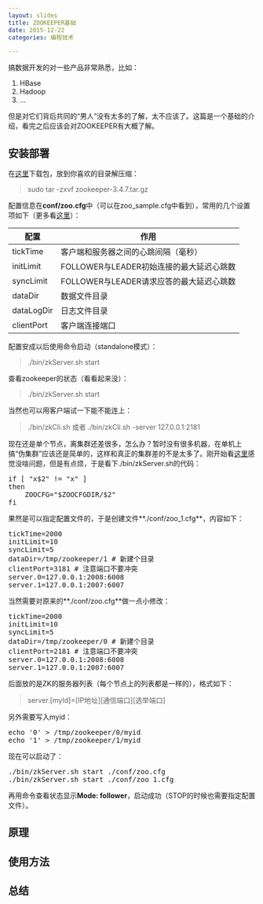 ```yaml
---
layout: slides
title: ZOOKEEPER基础
date: 2015-12-22
categories: 编程技术

---
```


搞数据开发的对一些产品非常熟悉，比如：

1. HBase
2. Hadoop
3. ...

但是对它们背后共同的“男人”没有太多的了解，太不应该了。这篇是一个基础的介绍，看完之后应该会对ZOOKEEPER有大概了解。

## 安装部署

在[这里](http://zookeeper.apache.org/releases.html)下载包，放到你喜欢的目录解压缩：

> sudo tar -zxvf zookeeper-3.4.7.tar.gz

配置信息在**conf/zoo.cfg**中（可以在zoo_sample.cfg中看到），常用的几个设置项如下（更多看[这里](http://www.cnblogs.com/ggjucheng/p/3352591.html)）：

配置|作用
-|-
tickTime|客户端和服务器之间的心跳间隔（毫秒）
initLimit|FOLLOWER与LEADER初始连接的最大延迟心跳数
syncLimit|FOLLOWER与LEADER请求应答的最大延迟心跳数
dataDir|数据文件目录
dataLogDir|日志文件目录
clientPort|客户端连接端口

配置安成以后使用命令启动（standalone模式）：

> ./bin/zkServer.sh start

查看zookeeper的状态（看看起来没）：

> ./bin/zkServer.sh start

当然也可以用客户端试一下能不能连上：

> ./bin/zkCli.sh 或者 ./bin/zkCli.sh -server 127.0.0.1:2181

现在还是单个节点，离集群还差很多，怎么办？暂时没有很多机器，在单机上搞“伪集群”应该还是简单的，这样和真正的集群差的不是太多了。刚开始看[这里](http://blog.csdn.net/tanyujing/article/details/8504481)感觉没啥问题，但是有点烦，于是看下./bin/zkServer.sh的代码：

<pre class="prettyprint">
if [ "x$2" != "x" ]
then
    ZOOCFG="$ZOOCFGDIR/$2"
fi
</pre>

果然是可以指定配置文件的，于是创建文件**./conf/zoo_1.cfg**，内容如下：

<pre class="prettyprint">
tickTime=2000
initLimit=10
syncLimit=5
dataDir=/tmp/zookeeper/1 # 新建个目录
clientPort=3181 # 注意端口不要冲突
server.0=127.0.0.1:2008:6008
server.1=127.0.0.1:2007:6007
</pre>

当然需要对原来的**./conf/zoo.cfg**做一点小修改：

<pre class="prettyprint">
tickTime=2000
initLimit=10
syncLimit=5
dataDir=/tmp/zookeeper/0 # 新建个目录
clientPort=2181 # 注意端口不要冲突
server.0=127.0.0.1:2008:6008
server.1=127.0.0.1:2007:6007
</pre>

后面放的是ZK的服务器列表（每个节点上的列表都是一样的），格式如下：

> server.[myId]=[IP地址][通信端口][选举端口]

另外需要写入myid：

<pre class="prettyprint">
echo '0' > /tmp/zookeeper/0/myid
echo '1' > /tmp/zookeeper/1/myid
</pre>

现在可以启动了：

<pre class="prettyprint">
./bin/zkServer.sh start ./conf/zoo.cfg
./bin/zkServer.sh start ./conf/zoo_1.cfg
</pre>

再用命令查看状态显示**Mode: follower**，启动成功（STOP的时候也需要指定配置文件）。

## 原理


## 使用方法


## 总结
